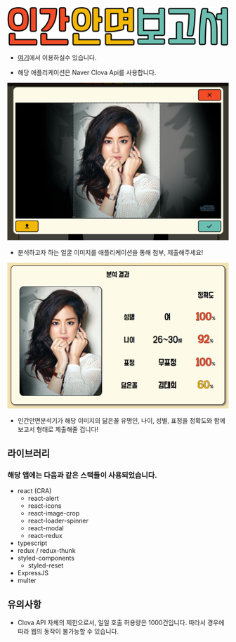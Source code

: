 <img src="./src/components/imgs/title-thick2.png"/>

- [여기](https://human-face-report.herokuapp.com/)에서 이용하실수 있습니다.

- 해당 애플리케이션은 Naver Clova Api를 사용합니다.

<img src="./sample/sample_crop.png"/>

- 분석하고자 하는 얼굴 이미지를 애플리케이션을 통해 첨부, 제출해주세요!

<img src="./sample/sample_app.PNG">

- 인간안면분석기가 해당 이미지의 닮은꼴 유명인, 나이, 성별, 표정을 정확도와 함께 보고서 형태로 제출해줄 겁니다!

## 라이브러리

### 해당 앱에는 다음과 같은 스택들이 사용되었습니다.

- react (CRA)
  - react-alert
  - react-icons
  - react-image-crop
  - react-loader-spinner
  - react-modal
  - react-redux
- typescript
- redux / redux-thunk
- styled-components
  - styled-reset
- ExpressJS
- multer

## 유의사항

- Clova API 자체의 제한으로서, 일일 호출 허용량은 1000건입니다. 따라서 경우에 따라 웹의 동작이 불가능할 수 있습니다.

